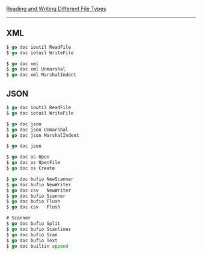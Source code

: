 
[Reading and Writing Different File Types](https://www.golangprograms.com/reading-and-writing-different-file-types.html)

***

## XML

```go
$ go doc ioutil ReadFile
$ go doc iotuil WriteFile

$ go doc xml
$ go doc xml Unmarshal
$ go doc xml MarshalIndent
```

## JSON

```go
$ go doc ioutil ReadFile
$ go doc iotuil WriteFile

$ go doc json
$ go doc json Unmarshal
$ go doc json MarshalIndent
```


```go
$ go doc json

$ go doc os Open
$ go doc os OpenFile
$ go doc os Create

$ go doc bufio NewScanner
$ go doc bufio NewWriter
$ go doc csv   NewWriter
$ go doc bufio Scanner
$ go doc bufio Flush
$ go doc csv   Flush

# Scanner
$ go doc bufio Split
$ go doc bufio Scanlines
$ go doc bufio Scan
$ go doc bufio Text
$ go doc builtin append
```
